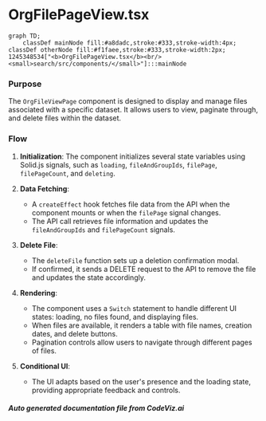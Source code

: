 # OrgFilePageView.tsx

```mermaid
graph TD;
    classDef mainNode fill:#a8dadc,stroke:#333,stroke-width:4px;
classDef otherNode fill:#f1faee,stroke:#333,stroke-width:2px;
1245348534["<b>OrgFilePageView.tsx</b><br/><small>search/src/components/</small>"]:::mainNode

```
### Purpose
The `OrgFileViewPage` component is designed to display and manage files associated with a specific dataset. It allows users to view, paginate through, and delete files within the dataset.

### Flow
1. **Initialization**: The component initializes several state variables using Solid.js signals, such as `loading`, `fileAndGroupIds`, `filePage`, `filePageCount`, and `deleting`.

2. **Data Fetching**: 
   - A `createEffect` hook fetches file data from the API when the component mounts or when the `filePage` signal changes.
   - The API call retrieves file information and updates the `fileAndGroupIds` and `filePageCount` signals.

3. **Delete File**: 
   - The `deleteFile` function sets up a deletion confirmation modal.
   - If confirmed, it sends a DELETE request to the API to remove the file and updates the state accordingly.

4. **Rendering**:
   - The component uses a `Switch` statement to handle different UI states: loading, no files found, and displaying files.
   - When files are available, it renders a table with file names, creation dates, and delete buttons.
   - Pagination controls allow users to navigate through different pages of files.

5. **Conditional UI**:
   - The UI adapts based on the user's presence and the loading state, providing appropriate feedback and controls.


##### Auto generated documentation file from CodeViz.ai
